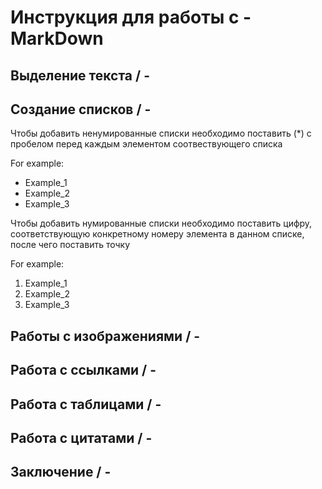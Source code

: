# Инструкция для работы с - MarkDown

## Выделение текста / -

## Создание списков / -

Чтобы добавить ненумированные списки необходимо поставить (*) c пробелом перед каждым элементом соотвествующего списка

For example:

* Example_1
* Example_2
* Example_3

Чтобы добавить нумированные списки необходимо поставить цифру, соответствующую конкретному номеру элемента в данном списке, после чего поставить точку

For example:

1. Example_1
2. Example_2
3. Example_3

## Работы с изображениями / -

## Работа с ссылками / -

## Работа с таблицами / -

## Работа с цитатами / -

## Заключение / -